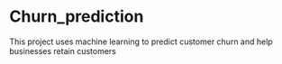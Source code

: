 # Churn_prediction
This project uses machine learning to predict customer churn and help businesses retain customers

